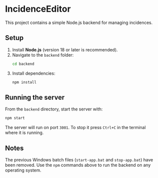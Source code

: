# IncidenceEditor

This project contains a simple Node.js backend for managing incidences.

## Setup

1. Install **Node.js** (version 18 or later is recommended).
2. Navigate to the `backend` folder:
   ```bash
   cd backend
   ```
3. Install dependencies:
   ```bash
   npm install
   ```

## Running the server

From the `backend` directory, start the server with:

```bash
npm start
```

The server will run on port `3001`. To stop it press `Ctrl+C` in the terminal where it is running.

## Notes

The previous Windows batch files (`start-app.bat` and `stop-app.bat`) have been removed. Use the `npm` commands above to run the backend on any operating system.
